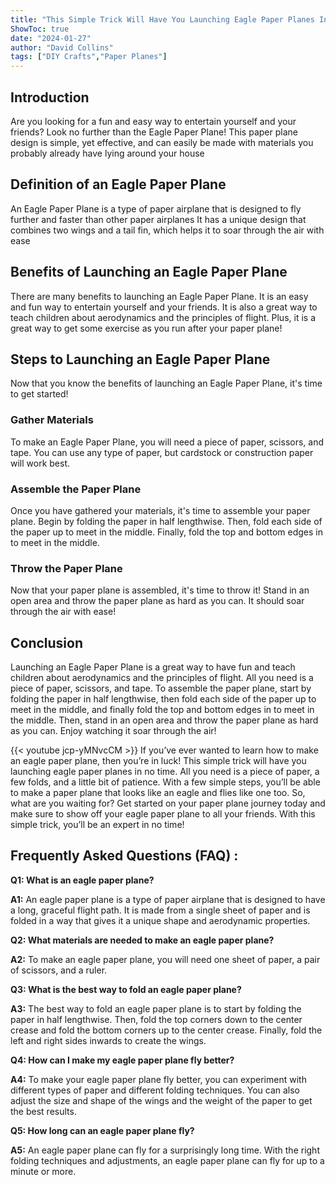 ```yaml
---
title: "This Simple Trick Will Have You Launching Eagle Paper Planes In No Time!"
ShowToc: true 
date: "2024-01-27"
author: "David Collins" 
tags: ["DIY Crafts","Paper Planes"]
---
```

## Introduction 
Are you looking for a fun and easy way to entertain yourself and your friends? Look no further than the Eagle Paper Plane! This paper plane design is simple, yet effective, and can easily be made with materials you probably already have lying around your house 

## Definition of an Eagle Paper Plane
An Eagle Paper Plane is a type of paper airplane that is designed to fly further and faster than other paper airplanes It has a unique design that combines two wings and a tail fin, which helps it to soar through the air with ease 

## Benefits of Launching an Eagle Paper Plane
There are many benefits to launching an Eagle Paper Plane. It is an easy and fun way to entertain yourself and your friends. It is also a great way to teach children about aerodynamics and the principles of flight. Plus, it is a great way to get some exercise as you run after your paper plane! 

## Steps to Launching an Eagle Paper Plane
Now that you know the benefits of launching an Eagle Paper Plane, it's time to get started! 

### Gather Materials
To make an Eagle Paper Plane, you will need a piece of paper, scissors, and tape. You can use any type of paper, but cardstock or construction paper will work best. 

### Assemble the Paper Plane
Once you have gathered your materials, it's time to assemble your paper plane. Begin by folding the paper in half lengthwise. Then, fold each side of the paper up to meet in the middle. Finally, fold the top and bottom edges in to meet in the middle. 

### Throw the Paper Plane
Now that your paper plane is assembled, it's time to throw it! Stand in an open area and throw the paper plane as hard as you can. It should soar through the air with ease!

## Conclusion
Launching an Eagle Paper Plane is a great way to have fun and teach children about aerodynamics and the principles of flight. All you need is a piece of paper, scissors, and tape. To assemble the paper plane, start by folding the paper in half lengthwise, then fold each side of the paper up to meet in the middle, and finally fold the top and bottom edges in to meet in the middle. Then, stand in an open area and throw the paper plane as hard as you can. Enjoy watching it soar through the air!

{{< youtube jcp-yMNvcCM >}} 
If you’ve ever wanted to learn how to make an eagle paper plane, then you’re in luck! This simple trick will have you launching eagle paper planes in no time. All you need is a piece of paper, a few folds, and a little bit of patience. With a few simple steps, you’ll be able to make a paper plane that looks like an eagle and flies like one too. So, what are you waiting for? Get started on your paper plane journey today and make sure to show off your eagle paper plane to all your friends. With this simple trick, you’ll be an expert in no time!

## Frequently Asked Questions (FAQ) :
**Q1: What is an eagle paper plane?**

**A1:** An eagle paper plane is a type of paper airplane that is designed to have a long, graceful flight path. It is made from a single sheet of paper and is folded in a way that gives it a unique shape and aerodynamic properties.

**Q2: What materials are needed to make an eagle paper plane?**

**A2:** To make an eagle paper plane, you will need one sheet of paper, a pair of scissors, and a ruler. 

**Q3: What is the best way to fold an eagle paper plane?**

**A3:** The best way to fold an eagle paper plane is to start by folding the paper in half lengthwise. Then, fold the top corners down to the center crease and fold the bottom corners up to the center crease. Finally, fold the left and right sides inwards to create the wings. 

**Q4: How can I make my eagle paper plane fly better?**

**A4:** To make your eagle paper plane fly better, you can experiment with different types of paper and different folding techniques. You can also adjust the size and shape of the wings and the weight of the paper to get the best results. 

**Q5: How long can an eagle paper plane fly?**

**A5:** An eagle paper plane can fly for a surprisingly long time. With the right folding techniques and adjustments, an eagle paper plane can fly for up to a minute or more.



